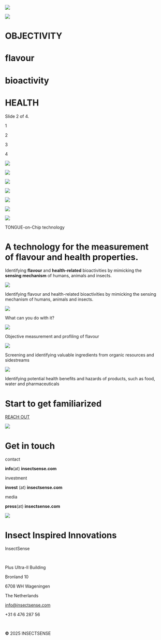[![](https://cdn.prod.website-files.com/63bffa558e38eb4c0b4427fd/63bffc0b92c6104eacbb3059_InsectSense%20logo%20white.webp)](http://www.insectsense.com/)

[![](https://cdn.prod.website-files.com/63bffa558e38eb4c0b4427fd/63bffc11f41daf0cd28dca47_InsectSense%20logo%20coloured.webp)](https://www.insectsense.com/)

# OBJECTIVITY

# flavour

# bioactivity

# HEALTH

Slide 2 of 4.

1

2

3

4

![](https://cdn.prod.website-files.com/63bffa558e38eb4c0b4427fd/668a6657ae4d6bb7a789128f_Economist_500x500.webp)

![](https://cdn.prod.website-files.com/63bffa558e38eb4c0b4427fd/668a665788c167cbfff51a5e_NG%20500x500.webp)

![](https://cdn.prod.website-files.com/63bffa558e38eb4c0b4427fd/668a6657ac7f4c05fcc66e21_wasg_post_500x500.webp)

![](https://cdn.prod.website-files.com/63bffa558e38eb4c0b4427fd/668a6657eea1292ec030f655_DailyShow_500x500.webp)

![](https://cdn.prod.website-files.com/63bffa558e38eb4c0b4427fd/668a6657ed8b097573426148_Business_insider_500x500.webp)

![](https://cdn.prod.website-files.com/63bffa558e38eb4c0b4427fd/668a6657b33ce2995f8c0a64_NWTime500x500.webp)

![](https://cdn.prod.website-files.com/63bffa558e38eb4c0b4427fd/668a66570fbf2f23d8866c93_RTL_500x500.webp)

TONGUE-on-Chip technology

# A technology for the measurement of flavour and health properties.

Identifying **flavour** and **health-related** bioactivities by mimicking the **sensing mechanism** of humans, animals and insects.

![](https://cdn.prod.website-files.com/63bffa558e38eb4c0b4427fd/6689aa89797554654890656e_CHIP_RECEPTOMIX%20white.webp)

Identifying flavour and health-related bioactivities by mimicking the sensing mechanism of humans, animals and insects.

[![](https://cdn.prod.website-files.com/63bffa558e38eb4c0b4427fd/668904cbe1f09926e83cc604_Logo_receptomi.webp)](https://www.insectsense.com/receptomix)

What can you do with it?

![](https://cdn.prod.website-files.com/63bffa558e38eb4c0b4427fd/668862d0ffb223c969584afe_bioactivity_measure_USP.webp)

Objective measurement and profiling of flavour

![](https://cdn.prod.website-files.com/63bffa558e38eb4c0b4427fd/668862484a66905a04892442_icon_ingredient.webp)

Screening and identifying valuable ingredients from organic resources and sidestreams

![](https://cdn.prod.website-files.com/63bffa558e38eb4c0b4427fd/667bed4f1b7728d335463248_Symbol_magni.webp)

Identifying potential health benefits and hazards of products, such as food, water and pharmaceuticals

# Start to get   familiarized

[REACH OUT](https://www.insectsense.com/products)

![](https://cdn.prod.website-files.com/63bffa558e38eb4c0b4427fd/6689041794c94af826f9482f_InsectSense%20team_webflow.webp)

# Get in touch

contact

**info**(at) **insectsense.com**

investment

**invest** (at) **insectsense.com**

media

**press**(at) **insectsense.com**

![](https://cdn.prod.website-files.com/63bffa558e38eb4c0b4427fd/63bffc1b465a4044c5d4ecbc_Emblem%20black.webp)

# Insect  Inspired  Innovations

InsectSense

‍

Plus Ultra-II Building

Bronland 10

6708 WH Wageningen

The Netherlands

info@insectsense.com

+31 6 476 287 56

‍

**©** 2025 INSECTSENSE